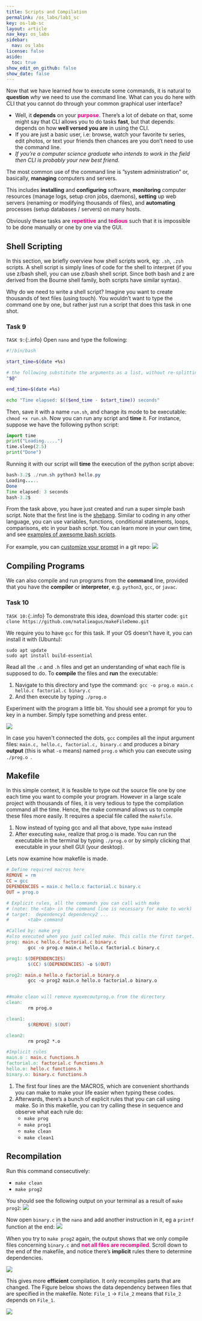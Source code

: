 ```yaml
---
title: Scripts and Compilation
permalink: /os_labs/lab1_sc
key: os-lab-sc
layout: article
nav_key: os_labs
sidebar:
  nav: os_labs
license: false
aside:
  toc: true
show_edit_on_github: false
show_date: false
---
```


Now that we have learned _how_ to execute some commands, it is natural to **question** _why_ we need to use the command line. What can you do here with CLI that you cannot do through your common graphical user interface?

- Well, it **depends** on your <span style="color:#f7007f;"><b>purpose</b></span>. There’s a lot of debate on that, some might say that CLI allows you to do tasks **fast**, but that depends: depends on how **well versed you are** in using the CLI.
- If you are just a basic user, i.e: browse, watch your favorite tv series, edit photos, or text your friends then chances are you don’t need to use the command line.
- _If you’re a computer science graduate who intends to work in the field then CLI is probably your new best friend._

The most common use of the command line is ”system administration” or, basically, **managing** computers and servers.

This includes **installing** and **configuring** software, **monitoring** computer resources (manage logs, setup cron jobs, daemons), **setting** up web servers (renaming or modifying thousands of files), and **automating** processes (setup databases / servers) on many hosts.

Obviously these tasks are <span style="color:#f7007f;"><b>repetitive</b></span> and <span style="color:#f7007f;"><b>tedious</b></span> such that it is impossible to be done manually or one by one via the GUI.

## Shell Scripting

In this section, we briefly overview how shell scripts work, eg: `.sh`, `.zsh` scripts. A shell script is simply lines of code for the shell to interpret (if you use z/bash shell, you can use z/bash shell script. Since both bash and z are derived from the Bourne shell family, both scripts have similar syntax).

Why do we need to write a shell script? Imagine you want to create thousands of text files (using touch). You wouldn’t want to type the command one by one, but rather just run a script that does this task in one shot.

### Task 9

`TASK 9:`{:.info} Open `nano` and type the following:

```bash
#!/bin/bash

start_time=$(date +%s)

# the following substitute the arguments as a list, without re-splitting them on whitespace
"$@"

end_time=$(date +%s)

echo "Time elapsed: $(($end_time - $start_time)) seconds"
```

Then, save it with a name `run.sh`, and change its mode to be executable: `chmod +x run.sh`. Now you can run any script and **time** it. For instance, suppose we have the following python script:

```python
import time
print("Loading.....")
time.sleep(2.5)
print("Done")
```

Running it with our script will **time** the execution of the python script above:

```java
bash-3.2$ ./run.sh python3 hello.py
Loading.....
Done
Time elapsed: 3 seconds
bash-3.2$
```

From the task above, you have just created and run a super simple bash script. Note that the first line is the [shebang](<https://en.wikipedia.org/wiki/Shebang_(Unix)>). Similar to coding in any other language, you can use variables, functions, conditional statements, loops, comparisons, etc in your bash script. You can learn more in your own time, and see [examples of awesome bash scripts](https://github.com/awesome-lists/awesome-bash).

For example, you can [customize your prompt](https://github.com/arialdomartini/oh-my-git) in a git repo:
<img src="/50005-2023/assets/images/lab1/20.png"  class="center_seventy"/>

## Compiling Programs

We can also compile and run programs from the **command** line, provided that you have the **compiler** or **interpreter**, e.g. `python3`, `gcc`, or `javac`.

### Task 10

`TASK 10:`{:.info} To demonstrate this idea, download this starter code: `git clone https://github.com/natalieagus/makeFileDemo.git`

We require you to have `gcc` for this task. If your OS doesn't have it, you can install it with (Ubuntu):

```
sudo apt update
sudo apt install build-essential
```

Read all the `.c` and `.h` files and get an understanding of what each file is supposed to do. To **compile** the files and **run** the executable:

1. Navigate to this directory and type the command: `gcc -o prog.o main.c hello.c factorial.c binary.c `
2. And then execute by typing `./prog.o`

Experiment with the program a little bit. You should see a prompt for you to key in a number. Simply type something and press enter.

<img src="/50005-2023/assets/images/lab1/21.png"  class="center_seventy"/>

In case you haven't connected the dots, `gcc` compiles all the input argument files: `main.c, hello.c, factorial.c, binary.c` and produces a binary **output** (this is what `-o` means) named `prog.o` which you can execute using `./prog.o `.

## Makefile

In this simple context, it is feasible to type out the source file one by one each time you want to compile your program. However in a large scale project with thousands of files, it is very tedious to type the compilation command all the time. Hence, the make command allows us to compile these files more easily. It requires a special file called the `makefile`.

1. Now instead of typing gcc and all that above, type `make` instead
2. After executing `make`, realize that prog.o is made. You can run the executable in the terminal by typing `./prog.o` or by simply clicking that executable in your shell GUI (your desktop).

Lets now examine how makefile is made.

```makefile
# Define required macros here
REMOVE = rm
CC = gcc
DEPENDENCIES = main.c hello.c factorial.c binary.c
OUT = prog.o

# Explicit rules, all the commands you can call with make
# (note: the <tab> in the command line is necessary for make to work)
# target:  dependency1 dependency2 ...
#       <tab> command

#Called by: make prg
#also executed when you just called make. This calls the first target.
prog: main.c hello.c factorial.c binary.c
        gcc -o prog.o main.c hello.c factorial.c binary.c

prog1: $(DEPENDENCIES)
        $(CC) $(DEPENDENCIES) -o $(OUT)

prog2: main.o hello.o factorial.o binary.o
        gcc -o prog2 main.o hello.o factorial.o binary.o


##make clean will remove myexecoutprog.o from the directory
clean:
        rm prog.o

clean1:
        $(REMOVE) $(OUT)

clean2:
        rm prog2 *.o

#Implicit rules
main.o : main.c functions.h
factorial.o: factorial.c functions.h
hello.o: hello.c functions.h
binary.o: binary.c functions.h
```

1. The first four lines are the MACROS, which are convenient shorthands you can make to make your life easier when typing these codes.
2. Afterwards, there’s a bunch of explicit rules that you can call using make. So in this makefile, you can try calling these in sequence and observe what each rule do:
   - `make prog`
   - `make prog1`
   - `make clean`
   - `make clean1`

## Recompilation

Run this command consecutively:

- `make clean`
- `make prog2`

You should see the following output on your terminal as a result of `make prog2`:
<img src="/50005-2023/assets/images/lab1/22.png"  class="center_fifty"/>

Now open `binary.c` in the `nano` and add another instruction in it, eg a `printf` function at the end:
<img src="/50005-2023/assets/images/lab1/23.png"  class="center_fifty"/>

When you try to `make prog2` again, the output shows that we only compile files concerning `binary.c` and <span style="color:#f7007f;"><b>not all files are recompiled</b></span>. Scroll down to the end of the makefile, and notice there’s **implicit** rules there to determine dependencies.

<img src="/50005-2023/assets/images/lab1/24.png"  class="center_fifty"/>

This gives more **efficient** compilation. It only recompiles parts that are changed. The Figure below shows the data dependency between files that are specified in the makefile.
Note: `File_1` → `File_2` means that `File_2` depends on `File_1`.

<img src="/50005-2023/assets/images/lab1/25.png"  class="center_seventy"/>
